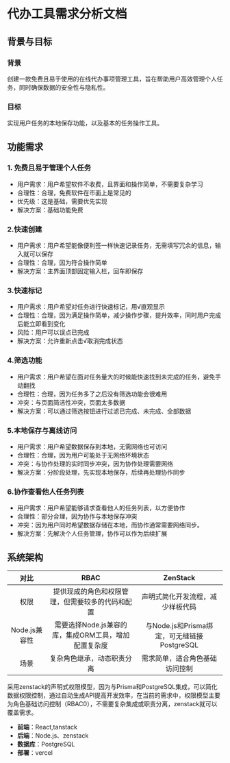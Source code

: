 # 代办工具需求分析文档

## 背景与目标
### 背景
创建一款免费且易于使用的在线代办事项管理工具，旨在帮助用户高效管理个人任务，同时确保数据的安全性与隐私性。

### 目标
实现用户任务的本地保存功能，以及基本的任务操作工具。

## 功能需求
### 1. 免费且易于管理个人任务
- 用户需求：用户希望软件不收费，且界面和操作简单，不需要复杂学习
- 合理性：合理，免费软件在市面上是常见的
- 优先级：这是基础，需要优先实现
- 解决方案：基础功能免费

### 2.快速创建
- 用户需求：用户希望能像便利签一样快速记录任务，无需填写冗余的信息，输入就可以保存
- 合理性：合理，因为符合操作简单
- 解决方案：主界面顶部固定输入栏，回车即保存

### 3.快速标记
- 用户需求：用户希望对任务进行快速标记，用√直观显示
- 合理性：合理，因为满足操作简单，减少操作步骤，提升效率，同时用户完成后能立即看到变化
- 风险：用户可以误点已完成
- 解决方案：允许重新点击√取消完成状态

### 4.筛选功能
- 用户需求：用户希望在面对任务量大的时候能快速找到未完成的任务，避免手动翻找
- 合理性：合理，因为任务多了之后没有筛选功能会很难用
- 冲突：与页面简洁性冲突，页面太多数据
- 解决方案：可以通过筛选按钮进行过滤已完成、未完成、全部数据

### 5.本地保存与离线访问
- 用户需求：用户希望数据保存到本地，无需网络也可访问
- 合理性：合理，因为用户可能处于无网络环境状态
- 冲突：与协作处理的实时同步冲突，因为协作处理需要网络
- 解决方案：分阶段处理，先实现本地保存，后续再处理协作同步

### 6.协作查看他人任务列表
- 用户需求：用户希望能够请求查看他人的任务列表，以方便协作 
- 合理性：部分合理，因为协作与本地保存冲突
- 冲突：因为用户同时希望数据存储在本地，而协作通常需要网络同步。
- 解决方案：先解决个人任务管理，协作可以作为后续扩展


## 系统架构
| 对比 | RBAC | ZenStack |
| :----: | :-----: | :----:|
| 权限 | 提供现成的角色和权限管理，但需要较多的代码和配置 | 声明式简化开发流程，减少样板代码
| Node.js兼容性| 需要选择Node.js兼容的库，集成ORM工具，增加配置复杂度 | 与Node.js和Prisma绑定，可无缝链接PostgreSQL
| 场景 | 复杂角色继承，动态职责分离 |需求简单，适合角色基础访问控制

采用zenstack的声明式权限模型，因为与Prisma和PostgreSQL集成，可以简化数据权限控制，通过自动生成API提高开发效率，在当前的需求中，权限模型主要为角色基础访问控制（RBAC0），不需要复杂集成或职责分离，zenstack就可以覆盖需求。
- **前端**：React,tanstack
- **后端**：Node.js、zenstack
- **数据库**：PostgreSQL
- **部署**：vercel

